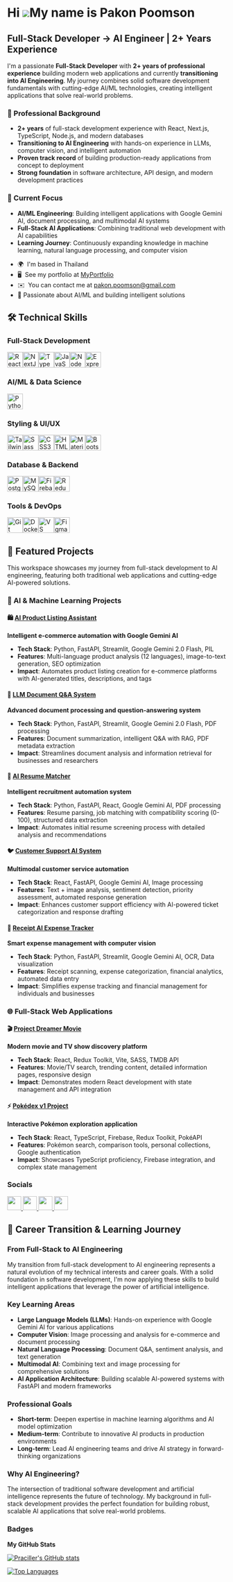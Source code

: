 # Hi ![](https://user-images.githubusercontent.com/18350557/176309783-0785949b-9127-417c-8b55-ab5a4333674e.gif)My name is Pakon Poomson

## Full-Stack Developer → AI Engineer | 2+ Years Experience

I'm a passionate **Full-Stack Developer** with **2+ years of professional experience** building modern web applications and currently **transitioning into AI Engineering**. My journey combines solid software development fundamentals with cutting-edge AI/ML technologies, creating intelligent applications that solve real-world problems.

### 🚀 Professional Background

- **2+ years** of full-stack development experience with React, Next.js, TypeScript, Node.js, and modern databases
- **Transitioning to AI Engineering** with hands-on experience in LLMs, computer vision, and intelligent automation
- **Proven track record** of building production-ready applications from concept to deployment
- **Strong foundation** in software architecture, API design, and modern development practices

### 🎯 Current Focus

- **AI/ML Engineering**: Building intelligent applications with Google Gemini AI, document processing, and multimodal AI systems
- **Full-Stack AI Applications**: Combining traditional web development with AI capabilities
- **Learning Journey**: Continuously expanding knowledge in machine learning, natural language processing, and computer vision

* 🌍  I'm based in Thailand
* 🖥️  See my portfolio at [MyPortfolio](http://portfolio-pakon.netlify.app/)
* ✉️  You can contact me at [pakon.poomson@gmail.com](mailto:pakon.poomson@gmail.com)
* 🤖 Passionate about AI/ML and building intelligent solutions

## 🛠️ Technical Skills

### Full-Stack Development

<p align="left">
<a href="https://reactjs.org/" target="_blank" rel="noreferrer"><img src="https://raw.githubusercontent.com/danielcranney/readme-generator/main/public/icons/skills/react-colored.svg" width="36" height="36" alt="React" /></a><a href="https://nextjs.org/docs" target="_blank" rel="noreferrer"><img src="https://raw.githubusercontent.com/danielcranney/readme-generator/main/public/icons/skills/nextjs-colored.svg" width="36" height="36" alt="NextJs" /></a><a href="https://www.typescriptlang.org/" target="_blank" rel="noreferrer"><img src="https://raw.githubusercontent.com/danielcranney/readme-generator/main/public/icons/skills/typescript-colored.svg" width="36" height="36" alt="TypeScript" /></a><a href="https://developer.mozilla.org/en-US/docs/Web/JavaScript" target="_blank" rel="noreferrer"><img src="https://raw.githubusercontent.com/danielcranney/readme-generator/main/public/icons/skills/javascript-colored.svg" width="36" height="36" alt="JavaScript" /></a><a href="https://nodejs.org/en/" target="_blank" rel="noreferrer"><img src="https://raw.githubusercontent.com/danielcranney/readme-generator/main/public/icons/skills/nodejs-colored.svg" width="36" height="36" alt="NodeJS" /></a><a href="https://expressjs.com/" target="_blank" rel="noreferrer"><img src="https://raw.githubusercontent.com/danielcranney/readme-generator/main/public/icons/skills/express-colored.svg" width="36" height="36" alt="Express" /></a>
</p>

### AI/ML & Data Science

<p align="left">
<a href="https://www.python.org/" target="_blank" rel="noreferrer"><img src="https://raw.githubusercontent.com/danielcranney/readme-generator/main/public/icons/skills/python-colored.svg" width="36" height="36" alt="Python" /></a>
</p>

### Styling & UI/UX

<p align="left">
<a href="https://tailwindcss.com/" target="_blank" rel="noreferrer"><img src="https://raw.githubusercontent.com/danielcranney/readme-generator/main/public/icons/skills/tailwindcss-colored.svg" width="36" height="36" alt="TailwindCSS" /></a><a href="https://sass-lang.com/" target="_blank" rel="noreferrer"><img src="https://raw.githubusercontent.com/danielcranney/readme-generator/main/public/icons/skills/sass-colored.svg" width="36" height="36" alt="Sass" /></a><a href="https://www.w3.org/TR/CSS/#css" target="_blank" rel="noreferrer"><img src="https://raw.githubusercontent.com/danielcranney/readme-generator/main/public/icons/skills/css3-colored.svg" width="36" height="36" alt="CSS3" /></a><a href="https://developer.mozilla.org/en-US/docs/Glossary/HTML5" target="_blank" rel="noreferrer"><img src="https://raw.githubusercontent.com/danielcranney/readme-generator/main/public/icons/skills/html5-colored.svg" width="36" height="36" alt="HTML5" /></a><a href="https://mui.com/" target="_blank" rel="noreferrer"><img src="https://raw.githubusercontent.com/danielcranney/readme-generator/main/public/icons/skills/materialui-colored.svg" width="36" height="36" alt="Material UI" /></a><a href="https://getbootstrap.com/" target="_blank" rel="noreferrer"><img src="https://raw.githubusercontent.com/danielcranney/readme-generator/main/public/icons/skills/bootstrap-colored.svg" width="36" height="36" alt="Bootstrap" /></a>
</p>

### Database & Backend

<p align="left">
<a href="https://www.postgresql.org/" target="_blank" rel="noreferrer"><img src="https://raw.githubusercontent.com/danielcranney/readme-generator/main/public/icons/skills/postgresql-colored.svg" width="36" height="36" alt="PostgreSQL" /></a><a href="https://www.mysql.com/" target="_blank" rel="noreferrer"><img src="https://raw.githubusercontent.com/danielcranney/readme-generator/main/public/icons/skills/mysql-colored.svg" width="36" height="36" alt="MySQL" /></a><a href="https://firebase.google.com/" target="_blank" rel="noreferrer"><img src="https://raw.githubusercontent.com/danielcranney/readme-generator/main/public/icons/skills/firebase-colored.svg" width="36" height="36" alt="Firebase" /></a><a href="https://redux.js.org/" target="_blank" rel="noreferrer"><img src="https://raw.githubusercontent.com/danielcranney/readme-generator/main/public/icons/skills/redux-colored.svg" width="36" height="36" alt="Redux" /></a>
</p>

### Tools & DevOps

<p align="left">
<a href="https://git-scm.com/" target="_blank" rel="noreferrer"><img src="https://raw.githubusercontent.com/danielcranney/readme-generator/main/public/icons/skills/git-colored.svg" width="36" height="36" alt="Git" /></a><a href="https://www.docker.com/" target="_blank" rel="noreferrer"><img src="https://raw.githubusercontent.com/danielcranney/readme-generator/main/public/icons/skills/docker-colored.svg" width="36" height="36" alt="Docker" /></a><a href="https://code.visualstudio.com/" target="_blank" rel="noreferrer"><img src="https://raw.githubusercontent.com/danielcranney/readme-generator/main/public/icons/skills/visualstudiocode.svg" width="36" height="36" alt="VS Code" /></a><a href="https://www.figma.com/" target="_blank" rel="noreferrer"><img src="https://raw.githubusercontent.com/danielcranney/readme-generator/main/public/icons/skills/figma-colored.svg" width="36" height="36" alt="Figma" /></a>
</p>

## 🚀 Featured Projects

This workspace showcases my journey from full-stack development to AI engineering, featuring both traditional web applications and cutting-edge AI-powered solutions.

### 🤖 AI & Machine Learning Projects

#### 🛍️ [AI Product Listing Assistant](./AI-Product-Listing-Assistant)

**Intelligent e-commerce automation with Google Gemini AI**

- **Tech Stack**: Python, FastAPI, Streamlit, Google Gemini 2.0 Flash, PIL
- **Features**: Multi-language product analysis (12 languages), image-to-text generation, SEO optimization
- **Impact**: Automates product listing creation for e-commerce platforms with AI-generated titles, descriptions, and tags

#### 📄 [LLM Document Q&A System](./LLM-Doc-QA)

**Advanced document processing and question-answering system**

- **Tech Stack**: Python, FastAPI, Streamlit, Google Gemini 2.0 Flash, PDF processing
- **Features**: Document summarization, intelligent Q&A with RAG, PDF metadata extraction
- **Impact**: Streamlines document analysis and information retrieval for businesses and researchers

#### 🎯 [AI Resume Matcher](./ai-resume-matcher)

**Intelligent recruitment automation system**

- **Tech Stack**: Python, FastAPI, React, Google Gemini AI, PDF processing
- **Features**: Resume parsing, job matching with compatibility scoring (0-100), structured data extraction
- **Impact**: Automates initial resume screening process with detailed analysis and recommendations

#### 🐦 [Customer Support AI System](./customer-support-on-twitter)

**Multimodal customer service automation**

- **Tech Stack**: React, FastAPI, Google Gemini AI, Image processing
- **Features**: Text + image analysis, sentiment detection, priority assessment, automated response generation
- **Impact**: Enhances customer support efficiency with AI-powered ticket categorization and response drafting

#### 🧾 [Receipt AI Expense Tracker](./receipt-ai-expense-tracker)

**Smart expense management with computer vision**

- **Tech Stack**: Python, FastAPI, Streamlit, Google Gemini AI, OCR, Data visualization
- **Features**: Receipt scanning, expense categorization, financial analytics, automated data entry
- **Impact**: Simplifies expense tracking and financial management for individuals and businesses

### 🌐 Full-Stack Web Applications

#### 🎬 [Project Dreamer Movie](./Project-Dreamer-Movie)

**Modern movie and TV show discovery platform**

- **Tech Stack**: React, Redux Toolkit, Vite, SASS, TMDB API
- **Features**: Movie/TV search, trending content, detailed information pages, responsive design
- **Impact**: Demonstrates modern React development with state management and API integration

#### ⚡ [Pokédex v1 Project](./pokedex-v1-project)

**Interactive Pokémon exploration application**

- **Tech Stack**: React, TypeScript, Firebase, Redux Toolkit, PokéAPI
- **Features**: Pokémon search, comparison tools, personal collections, Google authentication
- **Impact**: Showcases TypeScript proficiency, Firebase integration, and complex state management

### Socials

<p align="left"> <a href="https://discord.com/users/pracill#2072" target="_blank" rel="noreferrer"> <picture> <source media="(prefers-color-scheme: dark)" srcset="https://raw.githubusercontent.com/danielcranney/readme-generator/main/public/icons/socials/discord-dark.svg" /> <source media="(prefers-color-scheme: light)" srcset="https://raw.githubusercontent.com/danielcranney/readme-generator/main/public/icons/socials/discord.svg" /> <img src="https://raw.githubusercontent.com/danielcranney/readme-generator/main/public/icons/socials/discord.svg" width="32" height="32" /> </picture> </a> <a href="https://www.facebook.com/Pracill" target="_blank" rel="noreferrer"> <picture> <source media="(prefers-color-scheme: dark)" srcset="https://raw.githubusercontent.com/danielcranney/readme-generator/main/public/icons/socials/facebook-dark.svg" /> <source media="(prefers-color-scheme: light)" srcset="https://raw.githubusercontent.com/danielcranney/readme-generator/main/public/icons/socials/facebook.svg" /> <img src="https://raw.githubusercontent.com/danielcranney/readme-generator/main/public/icons/socials/facebook.svg" width="32" height="32" /> </picture> </a> <a href="https://www.github.com/Praciller" target="_blank" rel="noreferrer"> <picture> <source media="(prefers-color-scheme: dark)" srcset="https://raw.githubusercontent.com/danielcranney/readme-generator/main/public/icons/socials/github-dark.svg" /> <source media="(prefers-color-scheme: light)" srcset="https://raw.githubusercontent.com/danielcranney/readme-generator/main/public/icons/socials/github.svg" /> <img src="https://raw.githubusercontent.com/danielcranney/readme-generator/main/public/icons/socials/github.svg" width="32" height="32" /> </picture> </a> <a href="https://www.linkedin.com/in/pakon-poomson-a584b9275/" target="_blank" rel="noreferrer"> <picture> <source media="(prefers-color-scheme: dark)" srcset="https://raw.githubusercontent.com/danielcranney/readme-generator/main/public/icons/socials/linkedin-dark.svg" /> <source media="(prefers-color-scheme: light)" srcset="https://raw.githubusercontent.com/danielcranney/readme-generator/main/public/icons/socials/linkedin.svg" /> <img src="https://raw.githubusercontent.com/danielcranney/readme-generator/main/public/icons/socials/linkedin.svg" width="32" height="32" /> </picture> </a></p>

## 🎯 Career Transition & Learning Journey

### From Full-Stack to AI Engineering

My transition from full-stack development to AI engineering represents a natural evolution of my technical interests and career goals. With a solid foundation in software development, I'm now applying these skills to build intelligent applications that leverage the power of artificial intelligence.

### Key Learning Areas

- **Large Language Models (LLMs)**: Hands-on experience with Google Gemini AI for various applications
- **Computer Vision**: Image processing and analysis for e-commerce and document processing
- **Natural Language Processing**: Document Q&A, sentiment analysis, and text generation
- **Multimodal AI**: Combining text and image processing for comprehensive solutions
- **AI Application Architecture**: Building scalable AI-powered systems with FastAPI and modern frameworks

### Professional Goals

- **Short-term**: Deepen expertise in machine learning algorithms and AI model optimization
- **Medium-term**: Contribute to innovative AI products in production environments
- **Long-term**: Lead AI engineering teams and drive AI strategy in forward-thinking organizations

### Why AI Engineering?

The intersection of traditional software development and artificial intelligence represents the future of technology. My background in full-stack development provides the perfect foundation for building robust, scalable AI applications that solve real-world problems.

### Badges

<b>My GitHub Stats</b>

<a href="http://www.github.com/Praciller"><img src="https://github-readme-stats.vercel.app/api?username=Praciller&show_icons=true&hide=&count_private=true&title_color=0891b2&text_color=ffffff&icon_color=0891b2&bg_color=1c1917&hide_border=true&show_icons=true" alt="Praciller's GitHub stats" /></a>

<a href="https://github.com/Praciller" align="left"><img src="https://github-readme-stats.vercel.app/api/top-langs/?username=Praciller&langs_count=10&title_color=0891b2&text_color=ffffff&icon_color=0891b2&bg_color=1c1917&hide_border=true&locale=en&custom_title=Top%20%Languages" alt="Top Languages" /></a>
